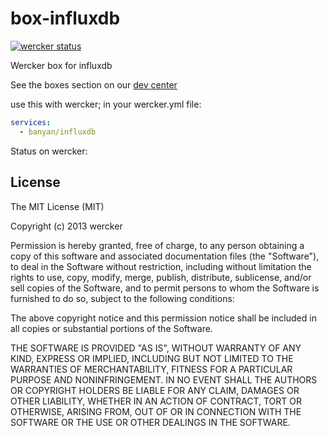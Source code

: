 # box-influxdb

[![wercker status](https://app.wercker.com/status/8cf9c521910de1ab6353ea08843ce75f/m "wercker status")](https://app.wercker.com/project/bykey/8cf9c521910de1ab6353ea08843ce75f)

Wercker box for influxdb

See the boxes section on our [dev center](http://devcenter.wercker.com/articles/boxes)

use this with wercker; in your wercker.yml file:

``` yaml
services:
  - banyan/influxdb
```

Status on wercker:

## License

The MIT License (MIT)

Copyright (c) 2013 wercker

Permission is hereby granted, free of charge, to any person obtaining a copy of
this software and associated documentation files (the "Software"), to deal in
the Software without restriction, including without limitation the rights to
use, copy, modify, merge, publish, distribute, sublicense, and/or sell copies of
the Software, and to permit persons to whom the Software is furnished to do so,
subject to the following conditions:

The above copyright notice and this permission notice shall be included in all
copies or substantial portions of the Software.

THE SOFTWARE IS PROVIDED "AS IS", WITHOUT WARRANTY OF ANY KIND, EXPRESS OR
IMPLIED, INCLUDING BUT NOT LIMITED TO THE WARRANTIES OF MERCHANTABILITY, FITNESS
FOR A PARTICULAR PURPOSE AND NONINFRINGEMENT. IN NO EVENT SHALL THE AUTHORS OR
COPYRIGHT HOLDERS BE LIABLE FOR ANY CLAIM, DAMAGES OR OTHER LIABILITY, WHETHER
IN AN ACTION OF CONTRACT, TORT OR OTHERWISE, ARISING FROM, OUT OF OR IN
CONNECTION WITH THE SOFTWARE OR THE USE OR OTHER DEALINGS IN THE SOFTWARE.
